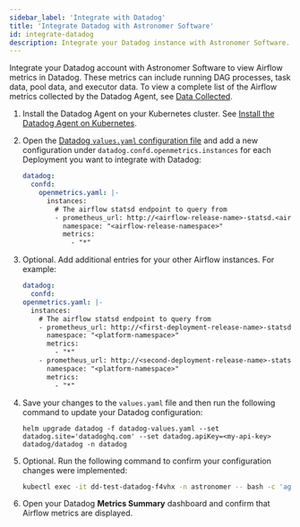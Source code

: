 ```yaml
---
sidebar_label: 'Integrate with Datadog'
title: 'Integrate Datadog with Astronomer Software'
id: integrate-datadog
description: Integrate your Datadog instance with Astronomer Software.
---
```

Integrate your Datadog account with Astronomer Software to view Airflow metrics in Datadog. These metrics can include running DAG processes, task data, pool data, and executor data. To view a complete list of the Airflow metrics collected by the Datadog Agent, see [Data Collected](https://docs.datadoghq.com/integrations/airflow/?tabs=host#data-collected). 

1. Install the Datadog Agent on your Kubernetes cluster. See [Install the Datadog Agent on Kubernetes](https://docs.datadoghq.com/containers/kubernetes/installation/?tabs=operator).
2. Open the [Datadog `values.yaml` configuration file](https://github.com/DataDog/helm-charts/blob/main/charts/datadog/values.yaml) and add a new configuration under `datadog.confd.openmetrics.instances` for each Deployment you want to integrate with Datadog:
    ```yaml
    datadog:  
      confd:
        openmetrics.yaml: |-
          instances:
            # The airflow statsd endpoint to query from
            - prometheus_url: http://<airflow-release-name>-statsd.<airflow-release-namespace>.svc:9102/metrics
              namespace: "<airflow-release-namespace>"
              metrics:
                - "*"
   ```
3. Optional. Add additional entries for your other Airflow instances. For example:
    ```yaml
    datadog:  
      confd:
    openmetrics.yaml: |-
      instances:
        # The airflow statsd endpoint to query from
        - prometheus_url: http://<first-deployment-release-name>-statsd.<platform-namespace>.svc:9102/metrics
          namespace: "<platform-namespace>"
          metrics:
            - "*"
        - prometheus_url: http://<second-deployment-release-name>-statsd.<platform-namespace>.svc:9102/metrics
          namespace: "<platform-namespace>"
          metrics:  
            - "*"
    ```
4. Save your changes to the `values.yaml` file and then run the following command to update your Datadog configuration:

    ```shell
    helm upgrade datadog -f datadog-values.yaml --set datadog.site='datadoghq.com' --set datadog.apiKey=<my-api-key> datadog/datadog -n datadog
    ```
5. Optional. Run the following command to confirm your configuration changes were implemented:

    ```bash
    kubectl exec -it dd-test-datadog-f4vhx -n astronomer -- bash -c 'agent status' Defaulting container name to agent.
    ```
6. Open your Datadog **Metrics Summary** dashboard and confirm that Airflow metrics are displayed.